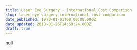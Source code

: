 ```yaml
---
title: Laser Eye Surgery - International Cost Comparison
slug: laser-eye-surgery-international-cost-comparison
date_published: 1970-01-01T00:00:00.000Z
date_updated: 2018-01-26T14:59:24.000Z
draft: true
---
```


null
